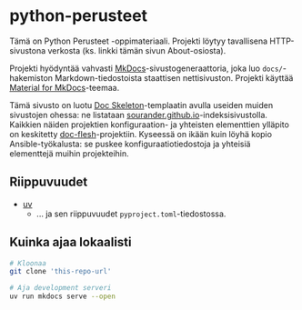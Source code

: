 # python-perusteet

Tämä on Python Perusteet -oppimateriaali. Projekti löytyy tavallisena HTTP-sivustona verkosta (ks. linkki tämän sivun About-osiosta).

Projekti hyödyntää vahvasti [MkDocs](https://www.mkdocs.org/)-sivustogeneraattoria, joka luo `docs/`-hakemiston Markdown-tiedostoista staattisen nettisivuston. Projekti käyttää [Material for MkDocs](https://squidfunk.github.io/mkdocs-material/)-teemaa.

Tämä sivusto on luotu [Doc Skeleton](https://github.com/sourander/doc-skeleton)-templaatin avulla useiden muiden sivustojen ohessa: ne listataan [sourander.github.io](https://sourander.github.io/)-indeksisivustolla. Kaikkien näiden projektien konfiguraation- ja yhteisten elementtien ylläpito on keskitetty [doc-flesh](https://github.com/sourander/doc-flesh)-projektiin. Kyseessä on ikään kuin löyhä kopio Ansible-työkalusta: se puskee konfiguraatiotiedostoja ja yhteisiä elementtejä muihin projekteihin.

## Riippuvuudet

* [uv](https://docs.astral.sh/uv/)
    * ... ja sen riippuvuudet `pyproject.toml`-tiedostossa.

## Kuinka ajaa lokaalisti

```bash
# Kloonaa 
git clone 'this-repo-url'

# Aja development serveri
uv run mkdocs serve --open
```